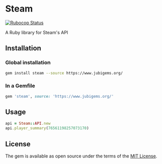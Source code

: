 # Steam

[![Rubocop Status](https://github.com/jubishop/steam/workflows/Rubocop/badge.svg)](https://github.com/jubishop/steam/actions)

A Ruby library for Steam's API

## Installation

### Global installation

```zsh
gem install steam --source https://www.jubigems.org/
```

### In a Gemfile

```ruby
gem 'steam', source: 'https://www.jubigems.org/'
```

## Usage

```ruby
api = Steam::API.new
api.player_summary(76561198257073170)
```

## License

The gem is available as open source under the terms of the [MIT License](https://opensource.org/licenses/MIT).
